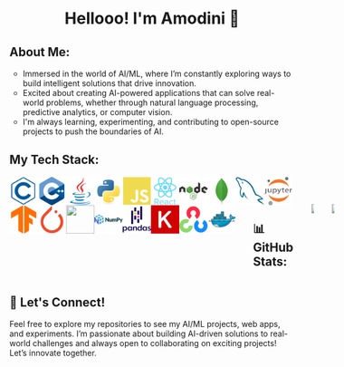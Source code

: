 <h1 align="center">Hellooo! I'm Amodini 👋</h1>

<h2> About Me:</h2>
<ul type="circle">
  <li>Immersed in the world of AI/ML, where I’m constantly exploring ways to build intelligent solutions that drive innovation. </li>
  <li>Excited about creating AI-powered applications that can solve real-world problems, whether through natural language processing, predictive analytics, or computer vision. </li>
  <li>I'm always learning, experimenting, and contributing to open-source projects to push the boundaries of AI. </li>
</ul>

<h2> My Tech Stack:</h2>
<img align="left" height=50px width=50px src="https://raw.githubusercontent.com/devicons/devicon/master/icons/c/c-line.svg" />
<img align="left" height=50px width=50px src="https://raw.githubusercontent.com/devicons/devicon/master/icons/cplusplus/cplusplus-original.svg"/>
<img align="left" height=50px width=50px src="https://raw.githubusercontent.com/devicons/devicon/master/icons/java/java-original.svg"/>
<img align="left" height=50px width=50px src="https://raw.githubusercontent.com/devicons/devicon/master/icons/python/python-original.svg"/>
<img align="left" height=50px width=50px src="https://raw.githubusercontent.com/devicons/devicon/master/icons/javascript/javascript-plain.svg" />
<img align="left" height=50px width=50px src="https://raw.githubusercontent.com/devicons/devicon/master/icons/react/react-original-wordmark.svg" />
<img align="left" height=50px width=50px src="https://raw.githubusercontent.com/devicons/devicon/master/icons/nodejs/nodejs-original-wordmark.svg" />
<img align="left" height=50px width=50px src="https://raw.githubusercontent.com/devicons/devicon/master/icons/mongodb/mongodb-original.svg" />

<!-- Databases & Tools -->
<img align="left" height=50px width=50px src="https://raw.githubusercontent.com/devicons/devicon/master/icons/mysql/mysql-original.svg"/>
<img align="left" height=50px width=50px src="https://raw.githubusercontent.com/devicons/devicon/master/icons/jupyter/jupyter-original-wordmark.svg"/>

<!-- AI/ML & Data Science -->
<img align="left" height=50px width=50px src="https://raw.githubusercontent.com/devicons/devicon/master/icons/tensorflow/tensorflow-original.svg" />
<img align="left" height=50px width=50px src="https://raw.githubusercontent.com/devicons/devicon/master/icons/pytorch/pytorch-original.svg" />
<img align="left" height=50px width=50px src="https://upload.wikimedia.org/wikipedia/commons/0/05/Scikit_learn_logo_small.svg" />
<img align="left" height=50px width=50px src="https://raw.githubusercontent.com/devicons/devicon/master/icons/numpy/numpy-original-wordmark.svg" />
<img align="left" height=50px width=50px src="https://raw.githubusercontent.com/devicons/devicon/master/icons/pandas/pandas-original-wordmark.svg"/>
<img align="left" height=50px width=50px src="https://raw.githubusercontent.com/devicons/devicon/master/icons/keras/keras-original.svg" />
<img align="left" height=50px width=50px src="https://raw.githubusercontent.com/devicons/devicon/master/icons/opencv/opencv-original.svg" />

<!-- MLOps Tools -->
<img align="left" height=50px width=50px src="https://raw.githubusercontent.com/devicons/devicon/master/icons/docker/docker-original.svg" />


<br><br>

<!-- Spacing for GitHub Stats -->
<div style="display: flex; justify-content: center; gap: 2rem;">
  <h2>📊 GitHub Stats:</h2>
  <img src="https://github-readme-stats.vercel.app/api?username=amodinii&theme=dark&show_icons=true&count_private=true" />
  <img src="https://github-readme-stats.vercel.app/api/top-langs/?username=amodinii&theme=dark&layout=compact">
</div>

<h2>🔗 Let's Connect!</h2>
<p>Feel free to explore my repositories to see my AI/ML projects, web apps, and experiments. I’m passionate about building AI-driven solutions to real-world challenges and always open to collaborating on exciting projects! Let’s innovate together. </p>
